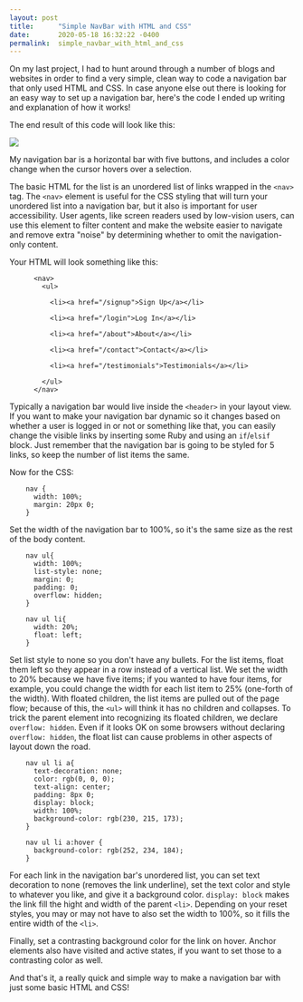 ```yaml
---
layout: post
title:      "Simple NavBar with HTML and CSS"
date:       2020-05-18 16:32:22 -0400
permalink:  simple_navbar_with_html_and_css
---
```


On my last project, I had to hunt around through a number of blogs and websites in order to find a very simple, clean way to code a navigation bar that only used HTML and CSS. In case anyone else out there is looking for an easy way to set up a navigation bar, here's the code I ended up writing and explanation of how it works!

The end result of this code will look like this:

![](https://i.imgur.com/E0jKkkK.png)

My navigation bar is a horizontal bar with five buttons, and includes a color change when the cursor hovers over a selection.

The basic HTML for the list is an unordered list of links wrapped in the `<nav>` tag. The `<nav>` element is useful for the CSS styling that will turn your unordered list into a navigation bar, but it also is important for user accessibility. User agents, like screen readers used by low-vision users, can use this element to filter content and make the website easier to navigate and remove extra "noise" by determining whether to omit the navigation-only content.

Your HTML will look something like this:
```
      <nav>
        <ul>
				
          <li><a href="/signup">Sign Up</a></li>
					
          <li><a href="/login">Log In</a></li>
					
          <li><a href="/about">About</a></li>
					
          <li><a href="/contact">Contact</a></li>
					
          <li><a href="/testimonials">Testimonials</a></li>
       
        </ul>
      </nav>
```

Typically a navigation bar would live inside the `<header>` in your layout view. If you want to make your navigation bar dynamic so it changes based on whether a user is logged in or not or something like that, you can easily change the visible links by inserting some Ruby and using an `if`/`elsif` block. Just remember that the navigation bar is going to be styled for 5 links, so keep the number of list items the same.

Now for the CSS:

```
    nav {
      width: 100%;
      margin: 20px 0;
    }
```

Set the width of the navigation bar to 100%, so it's the same size as the rest of the body content.



```
    nav ul{
      width: 100%;
      list-style: none;
      margin: 0;
      padding: 0;
      overflow: hidden;
    }
  
    nav ul li{
      width: 20%;
      float: left;
    }
```

Set list style to none so you don't have any bullets. For the list items, float them left so they appear in a row instead of a vertical list. We set the width to 20% because we have five items; if you wanted to have four items, for example, you could change the width for each list item to 25% (one-forth of the width). With floated children, the list items are pulled out of the page flow; because of this, the `<ul>` will think it has no children and collapses. To trick the parent element into recognizing its floated children, we declare `overflow: hidden`. Even if it looks OK on some browsers without declaring `overflow: hidden`, the float list can cause problems in other aspects of layout down the road.



```
    nav ul li a{
      text-decoration: none;
      color: rgb(0, 0, 0);
      text-align: center;
      padding: 8px 0;
      display: block;
      width: 100%;
      background-color: rgb(230, 215, 173);
    }

    nav ul li a:hover {
      background-color: rgb(252, 234, 184);
    }
```

For each link in the navigation bar's unordered list, you can set text decoration to none (removes the link underline), set the text color and style to whatever you like, and give it a background color. `display: block` makes the link fill the hight and width of the parent `<li>`. Depending on your reset styles, you may or may not have to also set the width to 100%, so it fills the entire width of the `<li>`.

Finally, set a contrasting background color for the link on hover. Anchor elements also have visited and active states, if you want to set those to a contrasting color as well.

And that's it, a really quick and simple way to make a navigation bar with just some basic HTML and CSS! 
